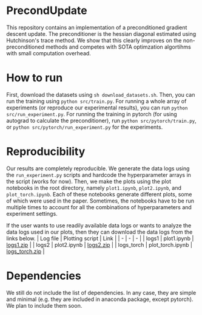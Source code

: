 # PrecondUpdate

This repository contains an implementation of a preconditioned gradient descent update. The preconditioner is the hessian diagonal estimated using Hutchinson's trace method. We show that this clearly improves on the non-preconditioned methods and competes with SOTA optimzation algortihms with small computation overhead.

# How to run
First, download the datasets using `sh download_datasets.sh`. Then, you can run the training using `python src/train.py`. For running a whole array of experiments (or reproduce our experimental results), you can run `python src/run_experiment.py`. For running the training in pytorch (for using autograd to calculate the preconditioner), run `python src/pytorch/train.py`, or `python src/pytorch/run_experiment.py` for the experiments.

# Reproducibility
Our results are completely reproducible. We generate the data logs using the `run_experiment.py` scripts and hardcode the hyperparameter arrays in the script (works for now). Then, we make the plots using the plot notebooks in the root directory, namely `plot1.ipynb`, `plot2.ipynb`, and `plot_torch.ipynb`. Each of these notebooks generate different plots, some of which were used in the paper. Sometimes, the notebooks have to be run multiple times to account for all the combinations of hyperparameters and experiment settings.

If the user wants to use readily available data logs or wants to analyze the data logs used in our plots, then they can download the data logs from the links below.
| Log file   | Plotting script   | Link |
| - | - | - |
| logs1      | plot1.ipynb       | [logs1.zip][link1] |
| logs2      | plot2.ipynb       | [logs2.zip][link2] |
| logs_torch | plot_torch.ipynb  | [logs_torch.zip][link_torch] |

# Dependencies
We still do not include the list of dependencies. In any case, they are simple and minimal (e.g. they are included in anaconda package, except pytorch). We plan to include them soon.


[link1]: https://mbzuaiac-my.sharepoint.com/:u:/g/personal/abdulla_almansoori_mbzuai_ac_ae/EexJ9vFoalxOj2beIKbuRjcBQH9oEPDfBFmCDKTSgJZEQQ?e=0mRzQF
[link2]: https://mbzuaiac-my.sharepoint.com/:u:/g/personal/abdulla_almansoori_mbzuai_ac_ae/EfoULDS7xbhPp03-6O_WiBIBsLJ1E7CbNmGqkdJEGnIEcg?e=CYOnjT
[link_torch]: https://mbzuaiac-my.sharepoint.com/:u:/g/personal/abdulla_almansoori_mbzuai_ac_ae/EeLt0JuliFtLscjnzOycaeIBtTo-SvVVRxQyNNRlcFjdaA?e=iKMbNR
